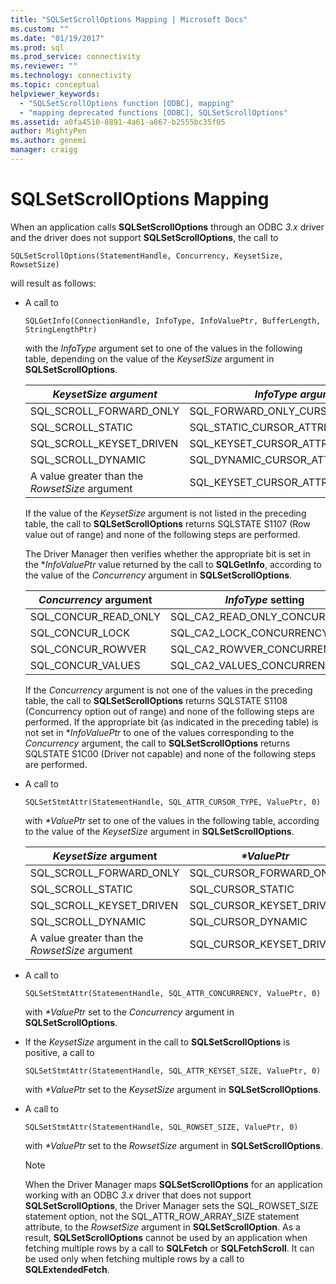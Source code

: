 ```yaml
---
title: "SQLSetScrollOptions Mapping | Microsoft Docs"
ms.custom: ""
ms.date: "01/19/2017"
ms.prod: sql
ms.prod_service: connectivity
ms.reviewer: ""
ms.technology: connectivity
ms.topic: conceptual
helpviewer_keywords: 
  - "SQLSetScrollOptions function [ODBC], mapping"
  - "mapping deprecated functions [ODBC], SQLSetScrollOptions"
ms.assetid: a0fa4510-8891-4a61-a867-b2555bc35f05
author: MightyPen
ms.author: genemi
manager: craigg
---
```

# SQLSetScrollOptions Mapping
When an application calls **SQLSetScrollOptions** through an ODBC *3.x* driver and the driver does not support **SQLSetScrollOptions**, the call to  
  
```  
SQLSetScrollOptions(StatementHandle, Concurrency, KeysetSize, RowsetSize)  
```  
  
 will result as follows:  
  
-   A call to  
  
    ```  
    SQLGetInfo(ConnectionHandle, InfoType, InfoValuePtr, BufferLength, StringLengthPtr)  
    ```  
  
     with the *InfoType* argument set to one of the values in the following table, depending on the value of the *KeysetSize* argument in **SQLSetScrollOptions**.  
  
    |*KeysetSize argument*|*InfoType argument*|  
    |---------------------------|-------------------------|  
    |SQL_SCROLL_FORWARD_ONLY|SQL_FORWARD_ONLY_CURSOR_ATTRIBUTES2|  
    |SQL_SCROLL_STATIC|SQL_STATIC_CURSOR_ATTRIBUTES2|  
    |SQL_SCROLL_KEYSET_DRIVEN|SQL_KEYSET_CURSOR_ATTRIBUTES2|  
    |SQL_SCROLL_DYNAMIC|SQL_DYNAMIC_CURSOR_ATTRIBUTES2|  
    |A value greater than the *RowsetSize* argument|SQL_KEYSET_CURSOR_ATTRIBUTES2|  
  
     If the value of the *KeysetSize* argument is not listed in the preceding table, the call to **SQLSetScrollOptions** returns SQLSTATE S1107 (Row value out of range) and none of the following steps are performed.  
  
     The Driver Manager then verifies whether the appropriate bit is set in the **InfoValuePtr* value returned by the call to **SQLGetInfo**, according to the value of the *Concurrency* argument in **SQLSetScrollOptions**.  
  
    |*Concurrency* argument|*InfoType* setting|  
    |----------------------------|------------------------|  
    |SQL_CONCUR_READ_ONLY|SQL_CA2_READ_ONLY_CONCURRENCY|  
    |SQL_CONCUR_LOCK|SQL_CA2_LOCK_CONCURRENCY|  
    |SQL_CONCUR_ROWVER|SQL_CA2_ROWVER_CONCURRENCY|  
    |SQL_CONCUR_VALUES|SQL_CA2_VALUES_CONCURRENCY|  
  
     If the *Concurrency* argument is not one of the values in the preceding table, the call to **SQLSetScrollOptions** returns SQLSTATE S1108 (Concurrency option out of range) and none of the following steps are performed. If the appropriate bit (as indicated in the preceding table) is not set in **InfoValuePtr* to one of the values corresponding to the *Concurrency* argument, the call to **SQLSetScrollOptions** returns SQLSTATE S1C00 (Driver not capable) and none of the following steps are performed.  
  
-   A call to  
  
    ```  
    SQLSetStmtAttr(StatementHandle, SQL_ATTR_CURSOR_TYPE, ValuePtr, 0)  
    ```  
  
     with *\*ValuePtr* set to one of the values in the following table, according to the value of the *KeysetSize* argument in **SQLSetScrollOptions**.  
  
    |*KeysetSize* argument|*\*ValuePtr*|  
    |---------------------------|------------------|  
    |SQL_SCROLL_FORWARD_ONLY|SQL_CURSOR_FORWARD_ONLY|  
    |SQL_SCROLL_STATIC|SQL_CURSOR_STATIC|  
    |SQL_SCROLL_KEYSET_DRIVEN|SQL_CURSOR_KEYSET_DRIVEN|  
    |SQL_SCROLL_DYNAMIC|SQL_CURSOR_DYNAMIC|  
    |A value greater than the *RowsetSize* argument|SQL_CURSOR_KEYSET_DRIVEN|  
  
-   A call to  
  
    ```  
    SQLSetStmtAttr(StatementHandle, SQL_ATTR_CONCURRENCY, ValuePtr, 0)  
    ```  
  
     with *\*ValuePtr* set to the *Concurrency* argument in **SQLSetScrollOptions**.  
  
-   If the *KeysetSize* argument in the call to **SQLSetScrollOptions** is positive, a call to  
  
    ```  
    SQLSetStmtAttr(StatementHandle, SQL_ATTR_KEYSET_SIZE, ValuePtr, 0)  
    ```  
  
     with *\*ValuePtr* set to the *KeysetSize* argument in **SQLSetScrollOptions**.  
  
-   A call to  
  
    ```  
    SQLSetStmtAttr(StatementHandle, SQL_ROWSET_SIZE, ValuePtr, 0)  
    ```  
  
     with *\*ValuePtr* set to the *RowsetSize* argument in **SQLSetScrollOptions**.  
  
    > [!NOTE]  
    >  When the Driver Manager maps **SQLSetScrollOptions** for an application working with an ODBC *3.x* driver that does not support **SQLSetScrollOptions**, the Driver Manager sets the SQL_ROWSET_SIZE statement option, not the SQL_ATTR_ROW_ARRAY_SIZE statement attribute, to the *RowsetSize* argument in **SQLSetScrollOption**. As a result, **SQLSetScrollOptions** cannot be used by an application when fetching multiple rows by a call to **SQLFetch** or **SQLFetchScroll**. It can be used only when fetching multiple rows by a call to **SQLExtendedFetch**.
